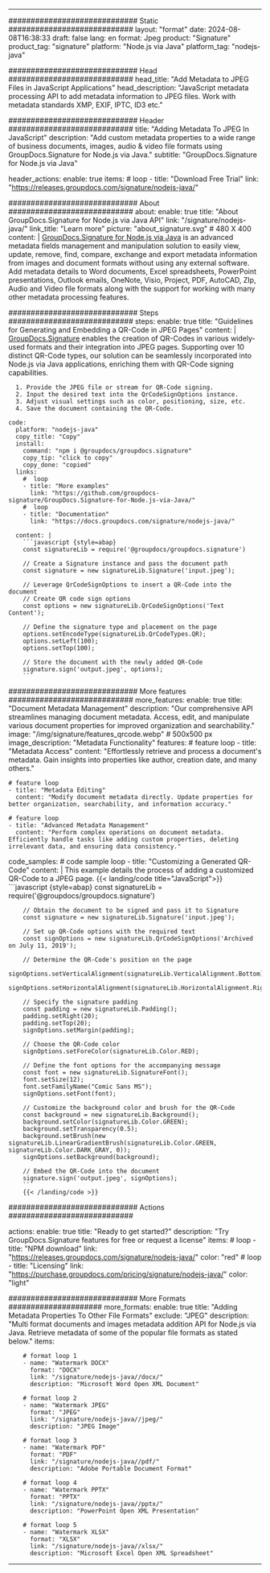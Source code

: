 



---
############################# Static ############################
layout: "format"
date:  2024-08-08T16:38:33
draft: false
lang: en
format: Jpeg
product: "Signature"
product_tag: "signature"
platform: "Node.js via Java"
platform_tag: "nodejs-java"

############################# Head ############################
head_title: "Add Metadata to JPEG Files in JavaScript Applications"
head_description: "JavaScript metadata processing API to add metadata information to JPEG files. Work with metadata standards XMP, EXIF, IPTC, ID3 etc."

############################# Header ############################
title: "Adding Metadata To JPEG In JavaScript" 
description: "Add custom metadata properties to a wide range of business documents, images, audio & video file formats using GroupDocs.Signature for Node.js via Java."
subtitle: "GroupDocs.Signature for Node.js via Java" 

header_actions:
  enable: true
  items:
    #  loop
    - title: "Download Free Trial"
      link: "https://releases.groupdocs.com/signature/nodejs-java/"
      
############################# About ############################
about:
    enable: true
    title: "About GroupDocs.Signature for Node.js via Java API"
    link: "/signature/nodejs-java/"
    link_title: "Learn more"
    picture: "about_signature.svg" # 480 X 400
    content: |
       [GroupDocs.Signature for Node.js via Java](/signature/nodejs-java/) is an advanced metadata fields management and manipulation solution to easily view, update, remove, find, compare, exchange and export metadata information from images and document formats without using any external software. Add metadata details to Word documents, Excel spreadsheets, PowerPoint presentations, Outlook emails, OneNote, Visio, Project, PDF, AutoCAD, ZIp, Audio and Video file formats along with the support for working with many other metadata processing features.

############################# Steps ############################
steps:
    enable: true
    title: "Guidelines for Generating and Embedding a QR-Code in JPEG Pages"
    content: |
      [GroupDocs.Signature](/signature/nodejs-java/) enables the creation of QR-Codes in various widely-used formats and their integration into JPEG pages. Supporting over 10 distinct QR-Code types, our solution can be seamlessly incorporated into Node.js via Java applications, enriching them with QR-Code signing capabilities.
      
      1. Provide the JPEG file or stream for QR-Code signing.
      2. Input the desired text into the QrCodeSignOptions instance.
      3. Adjust visual settings such as color, positioning, size, etc.
      4. Save the document containing the QR-Code.
   
    code:
      platform: "nodejs-java"
      copy_title: "Copy"
      install:
        command: "npm i @groupdocs/groupdocs.signature"
        copy_tip: "click to copy"
        copy_done: "copied"
      links:
        #  loop
        - title: "More examples"
          link: "https://github.com/groupdocs-signature/GroupDocs.Signature-for-Node.js-via-Java/"
        #  loop
        - title: "Documentation"
          link: "https://docs.groupdocs.com/signature/nodejs-java/"
          
      content: |
        ```javascript {style=abap}
        const signatureLib = require('@groupdocs/groupdocs.signature')

        // Create a Signature instance and pass the document path
        const signature = new signatureLib.Signature('input.jpeg');

        // Leverage QrCodeSignOptions to insert a QR-Code into the document
        // Create QR code sign options
        const options = new signatureLib.QrCodeSignOptions('Text Content');

        // Define the signature type and placement on the page
        options.setEncodeType(signatureLib.QrCodeTypes.QR);
        options.setLeft(100);
        options.setTop(100);
  
        // Store the document with the newly added QR-Code
        signature.sign('output.jpeg', options);
        ```            

############################# More features ############################
more_features:
  enable: true
  title: "Document Metadata Management"
  description: "Our comprehensive API streamlines managing document metadata. Access, edit, and manipulate various document properties for improved organization and searchability."
  image: "/img/signature/features_qrcode.webp" # 500x500 px
  image_description: "Metadata Functionality"
  features:
    # feature loop
    - title: "Metadata Access"
      content: "Effortlessly retrieve and process a document's metadata. Gain insights into properties like author, creation date, and many others."

    # feature loop
    - title: "Metadata Editing"
      content: "Modify document metadata directly. Update properties for better organization, searchability, and information accuracy."

    # feature loop
    - title: "Advanced Metadata Management"
      content: "Perform complex operations on document metadata. Efficiently handle tasks like adding custom properties, deleting irrelevant data, and ensuring data consistency."
      
  code_samples:
    # code sample loop
    - title: "Customizing a Generated QR-Code"
      content: |
        This example details the process of adding a customized QR-Code to a JPEG page.
        {{< landing/code title="JavaScript">}}
        ```javascript {style=abap}
        const signatureLib = require('@groupdocs/groupdocs.signature')
        
        // Obtain the document to be signed and pass it to Signature
        const signature = new signatureLib.Signature('input.jpeg');

        // Set up QR-Code options with the required text
        const signOptions = new signatureLib.QrCodeSignOptions('Archived on July 11, 2019');

        // Determine the QR-Code's position on the page
        signOptions.setVerticalAlignment(signatureLib.VerticalAlignment.Bottom);
        signOptions.setHorizontalAlignment(signatureLib.HorizontalAlignment.Right);

        // Specify the signature padding
        const padding = new signatureLib.Padding();
        padding.setRight(20);
        padding.setTop(20);
        signOptions.setMargin(padding);

        // Choose the QR-Code color
        signOptions.setForeColor(signatureLib.Color.RED);

        // Define the font options for the accompanying message
        const font = new signatureLib.SignatureFont();
        font.setSize(12);
        font.setFamilyName("Comic Sans MS");
        signOptions.setFont(font);

        // Customize the background color and brush for the QR-Code
        const background = new signatureLib.Background();
        background.setColor(signatureLib.Color.GREEN);
        background.setTransparency(0.5);
        background.setBrush(new signatureLib.LinearGradientBrush(signatureLib.Color.GREEN, signatureLib.Color.DARK_GRAY, 0));
        signOptions.setBackground(background);

        // Embed the QR-Code into the document
        signature.sign('output.jpeg', signOptions);
        ```
        {{< /landing/code >}}


############################# Actions ############################

actions:
  enable: true
  title: "Ready to get started?"
  description: "Try GroupDocs.Signature features for free or request a license"
  items:
    #  loop
    - title: "NPM download"
      link: "https://releases.groupdocs.com/signature/nodejs-java/"
      color: "red"
        #  loop
    - title: "Licensing"
      link: "https://purchase.groupdocs.com/pricing/signature/nodejs-java/"
      color: "light"


############################# More Formats #####################
more_formats:
    enable: true
    title: "Adding Metadata Properties To Other File Formats"
    exclude: "JPEG"
    description: "Multi format documents and images metadata addition API for Node.js via Java. Retrieve metadata of some of the popular file formats as stated below."
    items: 
          
        # format loop 1
        - name: "Watermark DOCX"
          format: "DOCX"
          link: "/signature/nodejs-java//docx/"
          description: "Microsoft Word Open XML Document"
          
        # format loop 2
        - name: "Watermark JPEG"
          format: "JPEG"
          link: "/signature/nodejs-java//jpeg/"
          description: "JPEG Image"
          
        # format loop 3
        - name: "Watermark PDF"
          format: "PDF"
          link: "/signature/nodejs-java//pdf/"
          description: "Adobe Portable Document Format"
          
        # format loop 4
        - name: "Watermark PPTX"
          format: "PPTX"
          link: "/signature/nodejs-java//pptx/"
          description: "PowerPoint Open XML Presentation"
          
        # format loop 5
        - name: "Watermark XLSX"
          format: "XLSX"
          link: "/signature/nodejs-java//xlsx/"
          description: "Microsoft Excel Open XML Spreadsheet"


          

---
